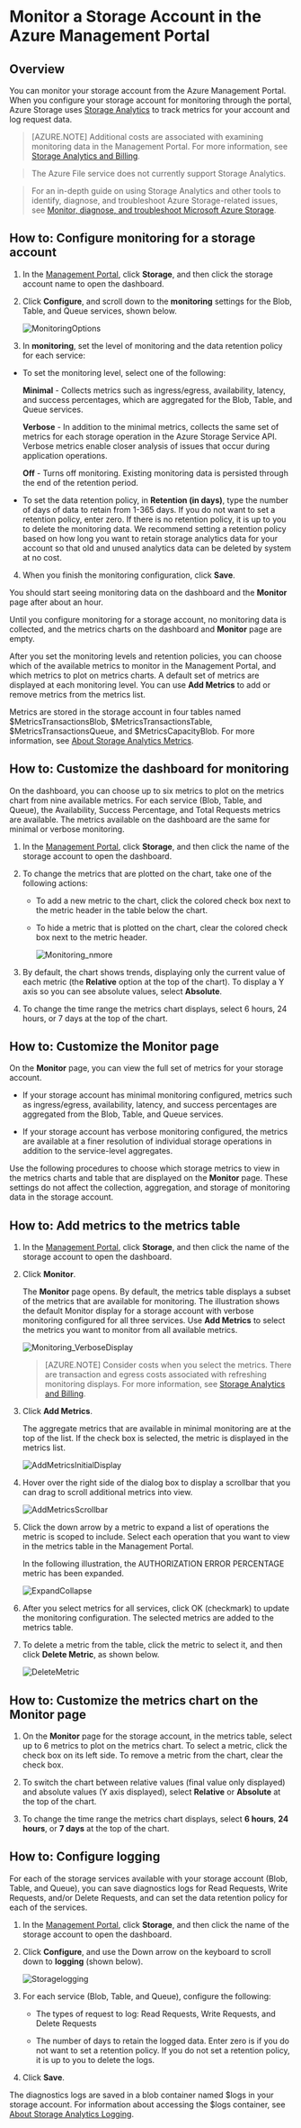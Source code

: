 <properties 
	pageTitle="How to monitor a storage account | Microsoft Azure" 
	description="Learn how to monitor a storage account in Azure by using the Management Portal." 
	services="storage" 
	documentationCenter="" 
	authors="tamram" 
	manager="adinah" 
	editor="cgronlun"/>

<tags 
	ms.service="storage" 
	ms.workload="storage" 
	ms.tgt_pltfrm="na" 
	ms.devlang="na" 
	ms.topic="article" 
	ms.date="04/06/2015" 
	ms.author="tamram"/>

# Monitor a Storage Account in the Azure Management Portal

## Overview

You can monitor your storage account from the Azure Management Portal. When you configure your storage account for monitoring through the portal, Azure Storage uses [Storage Analytics](http://msdn.microsoft.com/library/azure/hh343270.aspx) to track metrics for your account and log request data. 

> [AZURE.NOTE] Additional costs are associated with examining monitoring data in the Management Portal. For more information, see <a href="http://msdn.microsoft.com/library/azure/hh360997.aspx">Storage Analytics and Billing</a>. <br />

> The Azure File service does not currently support Storage Analytics.

> For an in-depth guide on using Storage Analytics and other tools to identify, diagnose, and troubleshoot Azure Storage-related issues, see [Monitor, diagnose, and troubleshoot Microsoft Azure Storage](../storage-monitoring-diagnosing-troubleshooting/).


## How to: Configure monitoring for a storage account

1. In the [Management Portal](https://manage.windowsazure.com/), click **Storage**, and then click the storage account name to open the dashboard.

2. Click **Configure**, and scroll down to the **monitoring** settings for the Blob, Table, and Queue services, shown below.

	![MonitoringOptions](./media/storage-monitor-storage-account/Storage_MonitoringOptions.png)

3. In **monitoring**, set the level of monitoring and the data retention policy for each service:

-  To set the monitoring level, select one of the following:

      **Minimal** - Collects metrics such as ingress/egress, availability, latency, and success percentages, which are aggregated for the Blob, Table, and Queue services.

      **Verbose** - In addition to the minimal metrics, collects the same set of metrics for each storage operation in the Azure Storage Service API. Verbose metrics enable closer analysis of issues that occur during application operations. 

      **Off** - Turns off monitoring. Existing monitoring data is persisted through the end of the retention period.

- To set the data retention policy, in **Retention (in days)**, type the number of days of data to retain from 1-365 days. If you do not want to set a retention policy, enter zero. If there is no retention policy, it is up to you to delete the monitoring data. We recommend setting a retention policy based on how long you want to retain storage analytics data for your account so that old and unused analytics data can be deleted by system at no cost.

4. When you finish the monitoring configuration, click **Save**.

You should start seeing monitoring data on the dashboard and the **Monitor** page after about an hour.

Until you configure monitoring for a storage account, no monitoring data is collected, and the metrics charts on the dashboard and **Monitor** page are empty.

After you set the monitoring levels and retention policies, you can choose which of the available metrics to monitor in the Management Portal, and which metrics to plot on metrics charts. A default set of metrics are displayed at each monitoring level. You can use **Add Metrics** to add or remove metrics from the metrics list.

Metrics are stored in the storage account in four tables named $MetricsTransactionsBlob, $MetricsTransactionsTable, $MetricsTransactionsQueue, and $MetricsCapacityBlob. For more information, see [About Storage Analytics Metrics](http://msdn.microsoft.com/library/azure/hh343258.aspx).


## How to: Customize the dashboard for monitoring

On the dashboard, you can choose up to six metrics to plot on the metrics chart from nine available metrics. For each service (Blob, Table, and Queue), the Availability, Success Percentage, and Total Requests metrics are available. The metrics available on the dashboard are the same for minimal or verbose monitoring.

1. In the [Management Portal](https://manage.windowsazure.com/), click **Storage**, and then click the name of the storage account to open the dashboard.

2. To change the metrics that are plotted on the chart, take one of the following actions:

	- To add a new metric to the chart, click the colored check box next to the metric header in the table below the chart.
	
	- To hide a metric that is plotted on the chart, clear the colored check box next to the metric header.
	
		![Monitoring_nmore](./media/storage-monitor-storage-account/storage_Monitoring_nmore.png)
  
3. By default, the chart shows trends, displaying only the current value of each metric (the **Relative** option at the top of the chart). To display a Y axis so you can see absolute values, select **Absolute**.

4. To change the time range the metrics chart displays, select 6 hours, 24 hours, or 7 days at the top of the chart.
     

## How to: Customize the Monitor page

On the **Monitor** page, you can view the full set of metrics for your storage account. 

- If your storage account has minimal monitoring configured, metrics such as ingress/egress, availability, latency, and success percentages are aggregated from the Blob, Table, and Queue services.

- If your storage account has verbose monitoring configured, the metrics are available at a finer resolution of individual storage operations in addition to the service-level aggregates.

Use the following procedures to choose which storage metrics to view in the metrics charts and table that are displayed on the **Monitor** page. These settings do not affect the collection, aggregation, and storage of monitoring data in the storage account.

## How to: Add metrics to the metrics table


1. In the [Management Portal](https://manage.windowsazure.com/), click **Storage**, and then click the name of the storage account to open the dashboard.

2. Click **Monitor**.

	The **Monitor** page opens. By default, the metrics table displays a subset of the metrics that are available for monitoring. The illustration shows the default Monitor display for a storage account with verbose monitoring configured for all three services. Use **Add Metrics** to select the metrics you want to monitor from all available metrics.


	![Monitoring_VerboseDisplay](./media/storage-monitor-storage-account/Storage_Monitoring_VerboseDisplay.png)

	> [AZURE.NOTE] Consider costs when you select the metrics. There are transaction and egress costs associated with refreshing monitoring displays. For more information, see [Storage Analytics and Billing](http://msdn.microsoft.com/library/azure/hh360997.aspx).

3. Click **Add Metrics**. 

	The aggregate metrics that are available in minimal monitoring are at the top of the list. If the check box is selected, the metric is displayed in the metrics list. 

	![AddMetricsInitialDisplay](./media/storage-monitor-storage-account/Storage_AddMetrics_InitialDisplay.png)
 
4. Hover over the right side of the dialog box to display a scrollbar that you can drag to scroll additional metrics into view.

	![AddMetricsScrollbar](./media/storage-monitor-storage-account/Storage_AddMetrics_Scrollbar.png)


5. Click the down arrow by a metric to expand a list of operations the metric is scoped to include. Select each operation that you want to view in the metrics table in the Management Portal.

	In the following illustration, the AUTHORIZATION ERROR PERCENTAGE metric has been expanded.

	![ExpandCollapse](./media/storage-monitor-storage-account/Storage_AddMetrics_ExpandCollapse.png)


6. After you select metrics for all services, click OK (checkmark) to update the monitoring configuration. The selected metrics are added to the metrics table.

7. To delete a metric from the table, click the metric to select it, and then click **Delete Metric**, as shown below.

	![DeleteMetric](./media/storage-monitor-storage-account/Storage_DeleteMetric.png)

## How to: Customize the metrics chart on the Monitor page

1. On the **Monitor** page for the storage account, in the metrics table, select up to 6 metrics to plot on the metrics chart. To select a metric, click the check box on its left side. To remove a metric from the chart, clear the check box.

2. To switch the chart between relative values (final value only displayed) and absolute values (Y axis displayed), select **Relative** or **Absolute** at the top of the chart.

3.	To change the time range the metrics chart displays, select **6 hours**, **24 hours**, or **7 days** at the top of the chart.



## How to: Configure logging

For each of the storage services available with your storage account (Blob, Table, and Queue), you can save diagnostics logs for Read Requests, Write Requests, and/or Delete Requests, and can set the data retention policy for each of the services.

1. In the [Management Portal](https://manage.windowsazure.com/), click **Storage**, and then click the name of the storage account to open the dashboard.

2. Click **Configure**, and use the Down arrow on the keyboard to scroll down to **logging** (shown below).

	![Storagelogging](./media/storage-monitor-storage-account/Storage_LoggingOptions.png)

 
3. For each service (Blob, Table, and Queue), configure the following:

	- The types of request to log: Read Requests, Write Requests, and Delete Requests

	- The number of days to retain the logged data. Enter zero is if you do not want to set a retention policy. If you do not set a retention policy, it is up to you to delete the logs.

4. Click **Save**.

The diagnostics logs are saved in a blob container named $logs in your storage account. For information about accessing the $logs container, see [About Storage Analytics Logging](http://msdn.microsoft.com/library/azure/hh343262.aspx).

